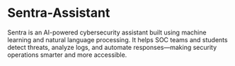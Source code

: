 # Sentra-Assistant
Sentra is an AI-powered cybersecurity assistant built using machine learning and natural language processing. It helps SOC teams and students detect threats, analyze logs, and automate responses—making security operations smarter and more accessible.
